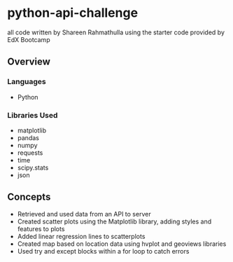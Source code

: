 # python-api-challenge

all code written by Shareen Rahmathulla using the starter code provided by EdX Bootcamp
## Overview
### Languages
- Python
### Libraries Used
- matplotlib
- pandas
- numpy
- requests
- time
- scipy.stats
- json
## Concepts
- Retrieved and used data from an API to server
- Created scatter plots using the Matplotlib library, adding styles and features to plots
- Added linear regression lines to scatterplots
- Created map based on location data using hvplot and geoviews libraries
- Used try and except blocks within a for loop to catch errors
